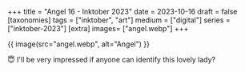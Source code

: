 +++
title = "Angel 16 - Inktober 2023"
date = 2023-10-16
draft =  false
[taxonomies]
tags = ["inktober", "art"]
medium = ["digital"]
series = ["inktober-2023"]
[extra]
images= ["angel.webp"]
+++

{{ image(src="angel.webp", alt="Angel") }}

😇 I'll be very impressed if anyone can identify this lovely lady?
